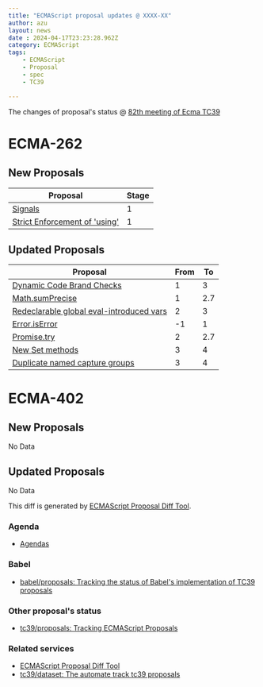 ```yaml
---
title: "ECMAScript proposal updates @ XXXX-XX"
author: azu
layout: news
date : 2024-04-17T23:23:28.962Z
category: ECMAScript
tags:
    - ECMAScript
    - Proposal
    - spec
    - TC39

---
```


The changes of proposal's status @ [82th meeting of Ecma TC39][Agendas]


# ECMA-262

## New Proposals

| Proposal                                                                            | Stage |
| ----------------------------------------------------------------------------------- | ----- |
| [Signals](https://github.com/tc39/proposal-signals)                                 | 1     |
| [Strict Enforcement of 'using'](https://github.com/tc39/proposal-using-enforcement) | 1     |


## Updated Proposals

| Proposal                                                                                                   | From  | To    |
| ---------------------------------------------------------------------------------------------------------- | ----- | ----- |
| [Dynamic Code Brand Checks](https://github.com/tc39/proposal-dynamic-code-brand-checks)                    | 1     | 3     |
| [Math.sumPrecise](https://github.com/tc39/proposal-math-sum)                                               | 1     | 2.7   |
| [Redeclarable global eval-introduced vars](https://github.com/tc39/proposal-redeclarable-global-eval-vars) | 2     | 3     |
| [Error.isError](https://github.com/tc39/proposal-is-error)                                                 | -1    | 1     |
| [Promise.try](https://github.com/tc39/proposal-promise-try)                                                | 2     | 2.7   |
| [New Set methods](https://github.com/tc39/proposal-set-methods)                                            | 3     | 4     |
| [Duplicate named capture groups](https://github.com/tc39/proposal-duplicate-named-capturing-groups)        | 3     | 4     |


# ECMA-402

## New Proposals

No Data

## Updated Proposals

No Data


This diff is generated by [ECMAScript Proposal Diff Tool](https://azu.github.io/ecmascript-proposals-json/).

### Agenda

- [Agendas][]

### Babel

- [babel/proposals: Tracking the status of Babel's implementation of TC39 proposals](https://github.com/babel/proposals)

### Other proposal's status

- [tc39/proposals: Tracking ECMAScript Proposals](https://github.com/tc39/proposals)

### Related services

- [ECMAScript Proposal Diff Tool](https://azu.github.io/ecmascript-proposals-json/)
- [tc39/dataset: The automate track tc39 proposals](https://github.com/tc39/dataset)

[Agendas]: https://github.com/tc39/agendas/blob/master/2024/04.md
